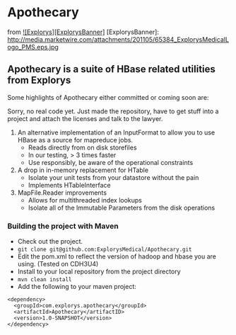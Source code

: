 # Apothecary

from [![Explorys][ExplorysBanner]](https://www.explorys.com)
[ExplorysBanner]: http://media.marketwire.com/attachments/201105/65384_ExplorysMedicalLogo_PMS.eps.jpg
## Apothecary is a suite of HBase related utilities from Explorys 


Some highlights of Apothecary either committed or coming soon are:

Sorry, no real code yet. Just made the repository, have to get stuff into a project and attach the licenses and talk to the lawyer.

1. An alternative implementation of an InputFormat to allow you to use HBase as a source for mapreduce jobs.
   * Reads directly from on disk storefiles
   * In our testing, > 3 times faster
   * Use responsibly, be aware of the operational constraints
2. A drop in in-memory replacement for HTable 
   * Isolate your unit tests from your datastore without the pain
   * Implements HTableInterface
3. MapFile.Reader improvements
   * Allows for multithreaded index lookups
   * Isolate all of the Immutable Parameters from the disk operations


### Building the project with Maven
* Check out the project.
* `git clone git@github.com:ExplorysMedical/Apothecary.git`
* Edit the pom.xml to reflect the version of hadoop and hbase you are using. (Tested on CDH3U4)
* Install to your local repository from the project directory
* `mvn clean install`
* Add the following to your maven project:


```maven
<dependency>
  <groupId>com.explorys.apothecary</groupId>
  <artifactId>Apothecary</artifactID>
  <version>1.0-SNAPSHOT</version>
</dependency>
```